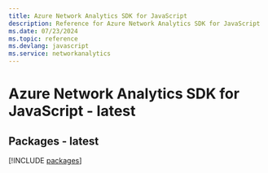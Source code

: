 ```yaml
---
title: Azure Network Analytics SDK for JavaScript
description: Reference for Azure Network Analytics SDK for JavaScript
ms.date: 07/23/2024
ms.topic: reference
ms.devlang: javascript
ms.service: networkanalytics
---
```

# Azure Network Analytics SDK for JavaScript - latest
## Packages - latest
[!INCLUDE [packages](network-analytics-index.md)]